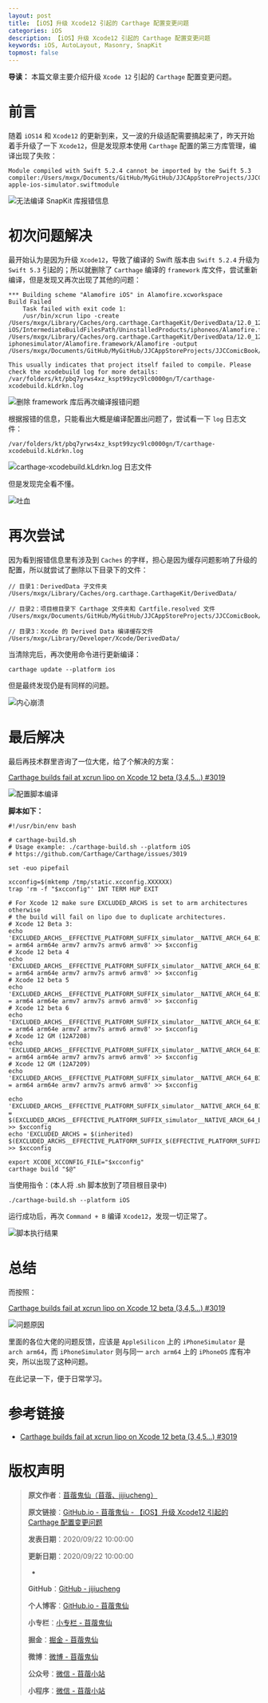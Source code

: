 ```yaml
---
layout: post
title: 【iOS】升级 Xcode12 引起的 Carthage 配置变更问题
categories: iOS
description: 【iOS】升级 Xcode12 引起的 Carthage 配置变更问题
keywords: iOS, AutoLayout, Masonry, SnapKit
topmost: false
---
```


**导读：** 
本篇文章主要介绍升级 `Xcode 12` 引起的 `Carthage` 配置变更问题。

# 前言

随着 `iOS14` 和 `Xcode12` 的更新到来，又一波的升级适配需要搞起来了，昨天开始着手升级了一下 `Xcode12`，但是发现原本使用 `Carthage` 配置的第三方库管理，编译出现了失败：

```
Module compiled with Swift 5.2.4 cannot be imported by the Swift 5.3 compiler:/Users/mxgx/Documents/GitHub/MyGitHub/JJCAppStoreProjects/JJCComicBook/JJCComicBook/Carthage/Build/iOS/SnapKit.framework/Modules/SnapKit.swiftmodule/x86_64-apple-ios-simulator.swiftmodule
```

![无法编译 SnapKit 库报错信息](/images/iOS/2020-09-22-Carthage-UpdateToXcode12-01.png)

# 初次问题解决

最开始认为是因为升级 `Xcode12`，导致了编译的 Swift 版本由 `Swift 5.2.4` 升级为 `Swift 5.3` 引起的；所以就删除了 `Carthage` 编译的 `framework` 库文件，尝试重新编译，但是发现又再次出现了其他的问题：

```
*** Building scheme "Alamofire iOS" in Alamofire.xcworkspace
Build Failed
	Task failed with exit code 1:
	/usr/bin/xcrun lipo -create /Users/mxgx/Library/Caches/org.carthage.CarthageKit/DerivedData/12.0_12A7209/Alamofire/5.0.5/Build/Intermediates.noindex/ArchiveIntermediates/Alamofire\ iOS/IntermediateBuildFilesPath/UninstalledProducts/iphoneos/Alamofire.framework/Alamofire /Users/mxgx/Library/Caches/org.carthage.CarthageKit/DerivedData/12.0_12A7209/Alamofire/5.0.5/Build/Products/Release-iphonesimulator/Alamofire.framework/Alamofire -output /Users/mxgx/Documents/GitHub/MyGitHub/JJCAppStoreProjects/JJCComicBook/JJCComicBook/Carthage/Build/iOS/Alamofire.framework/Alamofire

This usually indicates that project itself failed to compile. Please check the xcodebuild log for more details: /var/folders/kt/pbq7yrws4xz_kspt99zyc9lc0000gn/T/carthage-xcodebuild.kLdrkn.log
```

![删除 framework 库后再次编译报错问题](/images/iOS/2020-09-22-Carthage-UpdateToXcode12-02.png)

根据报错的信息，只能看出大概是编译配置出问题了，尝试看一下 `log` 日志文件：

```
/var/folders/kt/pbq7yrws4xz_kspt99zyc9lc0000gn/T/carthage-xcodebuild.kLdrkn.log
```

![carthage-xcodebuild.kLdrkn.log 日志文件](/images/iOS/2020-09-22-Carthage-UpdateToXcode12-03.png)

但是发现完全看不懂。

![吐血](/images/Emoji/Emoji-hematemesis.png)

# 再次尝试

因为看到报错信息里有涉及到 `Caches` 的字样，担心是因为缓存问题影响了升级的配置，所以就尝试了删除以下目录下的文件：

```
// 目录1：DerivedData 子文件夹
/Users/mxgx/Library/Caches/org.carthage.CarthageKit/DerivedData/

// 目录2：项目根目录下 Carthage 文件夹和 Cartfile.resolved 文件
/Users/mxgx/Documents/GitHub/MyGitHub/JJCAppStoreProjects/JJCComicBook/JJCComicBook/

// 目录3：Xcode 的 Derived Data 编译缓存文件
/Users/mxgx/Library/Developer/Xcode/DerivedData/
```

当清除完后，再次使用命令进行更新编译：

```
carthage update --platform ios
```

但是最终发现仍是有同样的问题。

![内心崩溃](/images/Emoji/Emoji-Heart-breakdown.png)

# 最后解决

最后再技术群里咨询了一位大佬，给了个解决的方案：

[Carthage builds fail at xcrun lipo on Xcode 12 beta (3,4,5...) #3019](https://github.com/Carthage/Carthage/issues/3019)

![配置脚本编译](/images/iOS/2020-09-22-Carthage-UpdateToXcode12-04.png)

**脚本如下：**

```
#!/usr/bin/env bash

# carthage-build.sh
# Usage example: ./carthage-build.sh --platform iOS
# https://github.com/Carthage/Carthage/issues/3019

set -euo pipefail

xcconfig=$(mktemp /tmp/static.xcconfig.XXXXXX)
trap 'rm -f "$xcconfig"' INT TERM HUP EXIT

# For Xcode 12 make sure EXCLUDED_ARCHS is set to arm architectures otherwise
# the build will fail on lipo due to duplicate architectures.
# Xcode 12 Beta 3:
echo 'EXCLUDED_ARCHS__EFFECTIVE_PLATFORM_SUFFIX_simulator__NATIVE_ARCH_64_BIT_x86_64__XCODE_1200__BUILD_12A8169g = arm64 arm64e armv7 armv7s armv6 armv8' >> $xcconfig
# Xcode 12 beta 4
echo 'EXCLUDED_ARCHS__EFFECTIVE_PLATFORM_SUFFIX_simulator__NATIVE_ARCH_64_BIT_x86_64__XCODE_1200__BUILD_12A8179i = arm64 arm64e armv7 armv7s armv6 armv8' >> $xcconfig
# Xcode 12 beta 5
echo 'EXCLUDED_ARCHS__EFFECTIVE_PLATFORM_SUFFIX_simulator__NATIVE_ARCH_64_BIT_x86_64__XCODE_1200__BUILD_12A8189h = arm64 arm64e armv7 armv7s armv6 armv8' >> $xcconfig
# Xcode 12 beta 6
echo 'EXCLUDED_ARCHS__EFFECTIVE_PLATFORM_SUFFIX_simulator__NATIVE_ARCH_64_BIT_x86_64__XCODE_1200__BUILD_12A8189n = arm64 arm64e armv7 armv7s armv6 armv8' >> $xcconfig
# Xcode 12 GM (12A7208)
echo 'EXCLUDED_ARCHS__EFFECTIVE_PLATFORM_SUFFIX_simulator__NATIVE_ARCH_64_BIT_x86_64__XCODE_1200__BUILD_12A7208 = arm64 arm64e armv7 armv7s armv6 armv8' >> $xcconfig
# Xcode 12 GM (12A7209)
echo 'EXCLUDED_ARCHS__EFFECTIVE_PLATFORM_SUFFIX_simulator__NATIVE_ARCH_64_BIT_x86_64__XCODE_1200__BUILD_12A7209 = arm64 arm64e armv7 armv7s armv6 armv8' >> $xcconfig

echo 'EXCLUDED_ARCHS__EFFECTIVE_PLATFORM_SUFFIX_simulator__NATIVE_ARCH_64_BIT_x86_64__XCODE_1200 = $(EXCLUDED_ARCHS__EFFECTIVE_PLATFORM_SUFFIX_simulator__NATIVE_ARCH_64_BIT_x86_64__XCODE_1200__BUILD_$(XCODE_PRODUCT_BUILD_VERSION))' >> $xcconfig
echo 'EXCLUDED_ARCHS = $(inherited) $(EXCLUDED_ARCHS__EFFECTIVE_PLATFORM_SUFFIX_$(EFFECTIVE_PLATFORM_SUFFIX)__NATIVE_ARCH_64_BIT_$(NATIVE_ARCH_64_BIT)__XCODE_$(XCODE_VERSION_MAJOR))' >> $xcconfig

export XCODE_XCCONFIG_FILE="$xcconfig"
carthage build "$@"
```

当使用指令：(本人将 .sh 脚本放到了项目根目录中)

```
./carthage-build.sh --platform iOS
```

运行成功后，再次 `Command + B` 编译 `Xcode12`，发现一切正常了。 

![脚本执行结果](/images/iOS/2020-09-22-Carthage-UpdateToXcode12-05.png)

# 总结

而按照：

[Carthage builds fail at xcrun lipo on Xcode 12 beta (3,4,5...) #3019](https://github.com/Carthage/Carthage/issues/3019)

![问题原因](/images/iOS/2020-09-22-Carthage-UpdateToXcode12-06.png)

里面的各位大佬的问题反馈，应该是 `AppleSilicon` 上的 `iPhoneSimulator` 是 `arch arm64`，而 `iPhoneSimulator` 则与同一 `arch arm64` 上的 `iPhoneOS` 库有冲突，所以出现了这种问题。

在此记录一下，便于日常学习。

# 参考链接

- [Carthage builds fail at xcrun lipo on Xcode 12 beta (3,4,5...) #3019](https://github.com/Carthage/Carthage/issues/3019)

# 版权声明

> **原文作者**：[苜蓿鬼仙（苜蓿、jijiucheng）](https://jijiucheng.github.io/)
> 
> **原文链接**：[GitHub.io - 苜蓿鬼仙 - 【iOS】升级 Xcode12 引起的 Carthage 配置变更问题](https://jijiucheng.github.io/2020/09/22/Carthage-UpdateToXcode12/)
> 
> **发表日期**：2020/09/22 10:00:00
> 
> **更新日期**：2020/09/22 10:00:00
> 
> -
> 
> **GitHub**：[GitHub - jijiucheng](https://github.com/jijiucheng)
> 
> **个人博客**：[GitHub.io - 苜蓿鬼仙](https://jijiucheng.github.io)
> 
> **小专栏**：[小专栏 - 苜蓿鬼仙](https://xiaozhuanlan.com/u/6667468960)
> 
> **掘金**：[掘金 - 苜蓿鬼仙](https://juejin.im/user/5a31e95c51882533d023137d)
> 
> **微博**：[微博 - 苜蓿鬼仙](https://weibo.com/u/1585459545)
> 
> **公众号**：[微信 - 苜蓿小站](#)
> 
> **小程序**：[微信 - 苜蓿小站](#)


